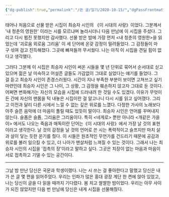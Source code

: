 ```yaml
---
{"dg-publish":true,"permalink":"/쓴 글/일기/2020-10-15/","dgPassFrontmatter":true}
---
```



태어나 처음으로 선물 받은 시집이 최승자 시인의 《이 시대의 사랑》이었다. 그분께서 '내 청춘의 영원한' 이라는 시를 모르냐며 놀라시더니 다음 만남에 이 시집을 주셨다. 그리고 다시 뵙진 못했지만 감사했다. 선물 받은 밤에 가장 먼저 <내 청춘의 영원한>을 읽었는데 '괴로움 외로움 그리움' 이 세 단어에 온갖 감정이 밀려들었다. 그 감정들이 마구 섞여 검고 진득해졌다. 그곳에 빠져들까 무서웠다. 나는 아직 이 시집을 견딜 힘이 없다고 생각했다.

그러다 그분께 이 시집은 최승자 시인이 써온 시들을 몇 년 단위로 묶어서 순서대로 싣고 있으며 젊은 날 미숙하고 어설픈 글들도 가감없이 그대로 실었다는 얘기를 들었다. 그걸 듣고 최승자 시인이 존경스러웠다. 시간이 지나 부족한 부분이 보이면 고쳐쓰고 싶기 마련인데 최승자 시인은 그 나이, 그 상황, 그 감정을 훼손하지 않고자 그대로 둔 것이다. 어쩌면 변화해가는 자신의 모습을 시집에 드러내려 한 것일 수도 있겠다. 이유가 무엇이든 간에 자신의 맨몸을 턱 내놓은 시집이란 걸 알고나니 다시 시를 읽고 싶어졌다. 그리고 이전과 달리 다른 시에서 느낄 수 없는 깊은 위로를 느꼈다. 다정한 가사의 노래보다 아주 슬픈 음악에 더 마음이 풀릴 때도 있듯이 말이다. 최승자 시인은 언어를 꾸며내지 않는다. 슬픔은 슬픔, 그리움은 그리움이다. 특히 <네게로> 뿐만 아니라 <개같은 가을이> 에서도 나오는 죽음과 매독이란 단어는《이 시대의 사랑》에서 가장 날 것의 표현이라고 생각한다. 날 것의 감정을 날 것의 언어로 쓴 시는 폭력적이고 슬프지만 마치 살과 살이 닿는 듯한 온기를 줬다. 이 시들은 원초적인 무언가를 건드리기 때문에 공감과 위로를 불러 일으킬 수 있고, 더 나아가 맨살처럼 느껴질 수 있는 것이다. 그래서 나는 최승자 시인의 시집을 '접촉의 장'이라고 말하고 싶다. 그곳은 치장이 없는 마음과 마음이 서로 접촉하고 기댈 수 있는 공간이다.

<hr>

그날 밤 만난 당신은 국문과 학생이랬다. 나는 시 쓰는 걸 좋아한다고 말했고 당신은 내가 쓴 글 몇 편을 읽어주었다. 우리는 인파가 많은 홍대 광장 계단 한 켠에 앉아 있었고, 나는 당신이 글을 다 읽을 때까지 기다렸다. 봄 치고 쌀쌀한 밤이었다. 우리는 아무 사이가 되진 않았지만 다음 번 만남에 당신은 내게 시집을 선물해줬다.